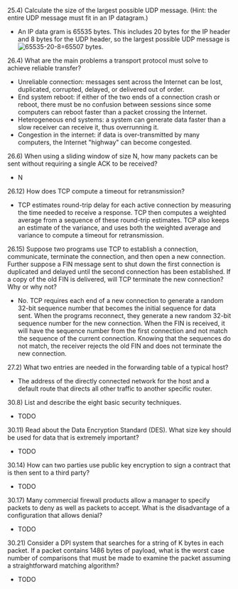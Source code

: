 25.4) Calculate the size of the largest possible UDP message. (Hint: the entire UDP message must fit in an IP datagram.)
- An IP data gram is 65535 bytes. This includes 20 bytes for the IP header and 8 bytes for the UDP header, so the largest possible UDP message is <img src="https://latex.codecogs.com/gif.latex?65535-20-8=65507" title="65535-20-8=65507" /> bytes.

26.4) What are the main problems a transport protocol must solve to achieve reliable transfer?
- Unreliable connection: messages sent across the Internet can be lost, duplicated, corrupted, delayed, or delivered out of order.
- End system reboot: if either of the two ends of a connection crash or reboot, there must be no confusion between sessions since some computers can reboot faster than a packet crossing the Internet.
- Heterogeneous end systems: a system can generate data faster than a slow receiver can receive it, thus overrunning it.
- Congestion in the internet: if data is over-transmitted by many computers, the Internet "highway" can become congested.

26.6) When using a sliding window of size N, how many packets can be sent without requiring a single ACK to be received?
- N

26.12) How does TCP compute a timeout for retransmission?
- TCP estimates round-trip delay for each active connection by measuring the time needed to receive a response. TCP then computes a weighted average from a sequence of these round-trip estimates. TCP also keeps an estimate of the variance, and uses both the weighted average and variance to compute a timeout for retransmission.

26.15) Suppose two programs use TCP to establish a connection, communicate, terminate the connection, and then open a new connection. Further suppose a FIN message sent to shut down the first connection is duplicated and delayed until the second connection has been established. If a copy of the old FIN is delivered, will TCP terminate the new connection? Why or why not?
- No. TCP requires each end of a new connection to generate a random 32-bit sequence number that becomes the initial sequence for data sent. When the programs reconnect, they generate a new random 32-bit sequence number for the new connection. When the FIN is received, it will have the sequence number from the first connection and not match the sequence of the current connection. Knowing that the sequences do not match, the receiver rejects the old FIN and does not terminate the new connection.

27.2) What two entries are needed in the forwarding table of a typical host?
- The address of the directly connected network for the host and a default route that directs all other traffic to another specific router.

30.8) List and describe the eight basic security techniques.
- TODO

30.11) Read about the Data Encryption Standard (DES). What size key should be used for data that is extremely important?
- TODO

30.14) How can two parties use public key encryption to sign a contract that is then sent to a third party?
- TODO

30.17) Many commercial firewall products allow a manager to specify packets to deny as well as packets to accept. What is the disadvantage of a configuration that allows denial?
- TODO

30.21) Consider a DPI system that searches for a string of K bytes in each packet. If a packet contains 1486 bytes of payload, what is the worst case number of comparisons that must be made to examine the packet assuming a straightforward matching algorithm?
- TODO